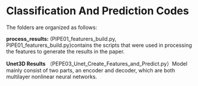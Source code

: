 # Classification  And Prediction Codes

The folders are organized as follows:

**process_results:** (PIPE01_featurers_build.py, PIPE01_featurers_build.py)contains the scripts that were used in processing the features to generate the results in the paper.

**Unet3D Results** （PEPE03_Unet_Create_Features_and_Predict.py）Model mainly consist of two parts, an encoder and decoder, which are both multilayer nonlinear neural networks. 
